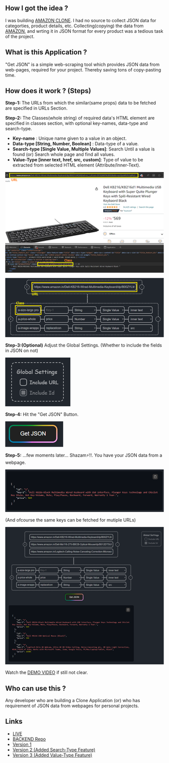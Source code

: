 ## How I got the idea ?

I was building [AMAZON CLONE](https://amazon-clone-by-charan.vercel.app/). I had no source to collect JSON data for categorties, product details, etc. Collecting(copying) the data from [AMAZON](https://amazon.in), and wrting it in JSON format for every product was a tedious task of the project.

## What is this Application ?

"Get JSON" is a simple web-scraping tool which provides JSON data from web-pages, required for your project. Thereby saving tons of copy-pasting time.

## How does it work ? (Steps)

**Step-1:** The URLs from which the similar(same props) data to be fetched are specified in URLs Section.

**Step-2:** The Classes(whole string) of required data's HTML element are specified in classes section, with optional key-names, data-type and search-type.

- **Key-name** : Unique name given to a value in an object.
- **Data-type [String, Number, Boolean]** : Data-type of a value.
- **Search-type [Single Value, Multiple Values]**: Search Until a value is found (or) Search whole page and find all values.
- **Value-Type [inner text, href, src, custom]**: Type of value to be extracted from selected HTML element (Attribute/Inner-Text).

![](./views/1.png)

![](./views/2.png)

**Step-3:(Optional)** Adjust the Global Settings. (Whether to include the fields in JSON on not)

![](./views/3.png)

**Step-4:** Hit the "Get JSON" Button.

![](./views/4.png)

**Step-5:** ...few moments later... Shazam⚡!!. You have your JSON data from a webpage.

![](./views/5.png)

(And ofcourse the same keys can be fetched for mutiple URLs)

![](./views/6.png)

Watch the [DEMO VIDEO](https://www.youtube.com/watch?v=XYSKLEEvNYc&list=PLgSNzrXIGnTo3etHGDj1KN23acOJbBf4T&index=3) if still not clear.

## Who can use this ?

Any developer who are building a Clone Application (or) who has requirement of JSON data from webpages for personal projects.

## Links

- [LIVE](https://getjson.vercel.app/)
- [BACKEND Repo](https://github.com/Charan-Mudiraj/Get-JSON---Backend)
- [Version 1](https://www.youtube.com/watch?v=SW8XS0zJ22U&list=PLgSNzrXIGnTo3etHGDj1KN23acOJbBf4T&index=1)
- [Version 2 (Added Search-Type Feature)](https://www.youtube.com/watch?v=36JRiw6xad0&list=PLgSNzrXIGnTo3etHGDj1KN23acOJbBf4T&index=2)
- [Version 3 (Added Value-Type Feature)](https://www.youtube.com/watch?v=XYSKLEEvNYc&list=PLgSNzrXIGnTo3etHGDj1KN23acOJbBf4T&index=3)
